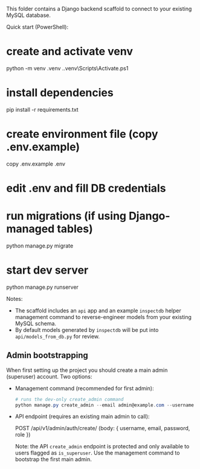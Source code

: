 This folder contains a Django backend scaffold to connect to your existing MySQL database.

Quick start (PowerShell):

# create and activate venv
python -m venv .venv
.\.venv\Scripts\Activate.ps1

# install dependencies
pip install -r requirements.txt

# create environment file (copy .env.example)
copy .env.example .env
# edit .env and fill DB credentials

# run migrations (if using Django-managed tables)
python manage.py migrate

# start dev server
python manage.py runserver

Notes:
- The scaffold includes an `api` app and an example `inspectdb` helper management command to reverse-engineer models from your existing MySQL schema.
- By default models generated by `inspectdb` will be put into `api/models_from_db.py` for review.

Admin bootstrapping
-------------------

When first setting up the project you should create a main admin (superuser) account. Two options:

- Management command (recommended for first admin):

	```powershell
	# runs the dev-only create_admin command
	python manage.py create_admin --email admin@example.com --username admin --password "strongpass" --superuser
	```

- API endpoint (requires an existing main admin to call):

	POST /api/v1/admin/auth/create/  (body: { username, email, password, role })

	Note: the API `create_admin` endpoint is protected and only available to users flagged as `is_superuser`. Use the management command to bootstrap the first main admin.
